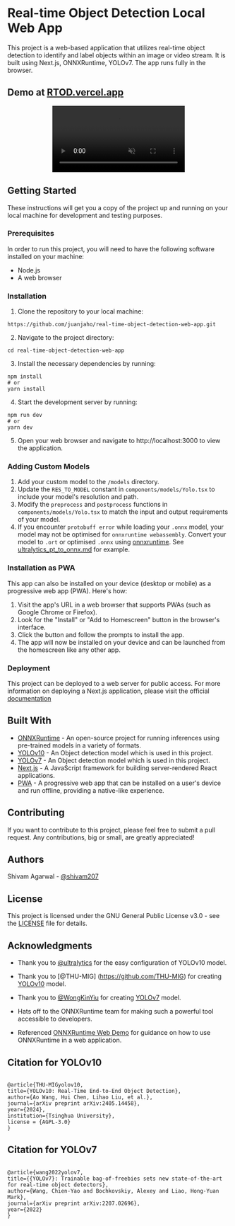 # Real-time Object Detection Local Web App 

This project is a web-based application that utilizes real-time object detection to identify and label objects within an image or video stream. It is built using Next.js, ONNXRuntime, YOLOv7. The app runs fully in the browser.
 
## Demo at [RTOD.vercel.app](https://rtod.vercel.app)

<div align="center" >
  <video autoplay loop muted
  src="https://user-images.githubusercontent.com/44163987/211734752-e354b590-0f55-465a-b783-504ed55d3ed3.mp4" alt="demo.mp4" >
  </video>
</div>

## Getting Started

These instructions will get you a copy of the project up and running on your local machine for development and testing purposes.

### Prerequisites

In order to run this project, you will need to have the following software installed on your machine:

- Node.js
- A web browser

### Installation

1. Clone the repository to your local machine:

```
https://github.com/juanjaho/real-time-object-detection-web-app.git
```

2. Navigate to the project directory:

```
cd real-time-object-detection-web-app
```

3. Install the necessary dependencies by running:

```
npm install
# or
yarn install
```

4. Start the development server by running:

```
npm run dev
# or
yarn dev
```

5. Open your web browser and navigate to http://localhost:3000 to view the application.

### Adding Custom Models

1. Add your custom model to the `/models` directory.
2. Update the `RES_TO_MODEL` constant in `components/models/Yolo.tsx` to include your model's resolution and path.
3. Modify the `preprocess` and `postprocess` functions in `components/models/Yolo.tsx` to match the input and output requirements of your model.
4. If you encounter `protobuff error` while loading your `.onnx` model, your model may not be optimised for `onnxruntime webassembly`. Convert your model to `.ort` or optimised `.onnx` using [onnxruntime](https://onnxruntime.ai/docs/performance/model-optimizations/ort-format-models.html). See [ultralytics_pt_to_onnx.md](./ultralytics_pt_to_onnx.md) for example.

### Installation as PWA

This app can also be installed on your device (desktop or mobile) as a progressive web app (PWA). Here's how:

1. Visit the app's URL in a web browser that supports PWAs (such as Google Chrome or Firefox).
2. Look for the "Install" or "Add to Homescreen" button in the browser's interface.
3. Click the button and follow the prompts to install the app.
4. The app will now be installed on your device and can be launched from the homescreen like any other app.

### Deployment

This project can be deployed to a web server for public access. For more information on deploying a Next.js application, please visit the official [documentation](https://nextjs.org/docs/deployment/)

## Built With

- [ONNXRuntime](https://onnxruntime.ai/) - An open-source project for running inferences using pre-trained models in a variety of formats.
- [YOLOv10](https://github.com/THU-MIG/yolov10) - An Object detection model which is used in this project.
- [YOLOv7](https://github.com/WongKinYiu/yolov7) - An Object detection model which is used in this project.
- [Next.js](https://nextjs.org/) - A JavaScript framework for building server-rendered React applications.
- [PWA](https://developer.mozilla.org/en-US/docs/Web/Progressive_web_apps) - A progressive web app that can be installed on a user's device and run offline, providing a native-like experience.

## Contributing

If you want to contribute to this project, please feel free to submit a pull request. Any contributions, big or small, are greatly appreciated!

## Authors

Shivam Agarwal - [@shivam207](https://github.com/shivam207)

## License

This project is licensed under the GNU General Public License v3.0 - see the [LICENSE](LICENSE.md) file for details.

## Acknowledgments

- Thank you to [@ultralytics](https://github.com/ultralytics) for the easy configuration of YOLOv10 model.

- Thank you to [@THU-MIG] (https://github.com/THU-MIG) for creating [YOLOv10](https://github.com/THU-MIG/yolov10) model.

- Thank you to [@WongKinYiu](https://github.com/WongKinYiu) for creating [YOLOv7](https://github.com/WongKinYiu/yolov7) model.

- Hats off to the ONNXRuntime team for making such a powerful tool accessible to developers.

- Referenced [ONNXRuntime Web Demo](https://github.com/microsoft/onnxruntime-web-demo) for guidance on how to use ONNXRuntime in a web application.

## Citation for YOLOv10

```

@article{THU-MIGyolov10,
title={YOLOv10: Real-Time End-to-End Object Detection},
author={Ao Wang, Hui Chen, Lihao Liu, et al.},
journal={arXiv preprint arXiv:2405.14458},
year={2024},
institution={Tsinghua University},
license = {AGPL-3.0}
}

```

## Citation for YOLOv7

```

@article{wang2022yolov7,
title={{YOLOv7}: Trainable bag-of-freebies sets new state-of-the-art for real-time object detectors},
author={Wang, Chien-Yao and Bochkovskiy, Alexey and Liao, Hong-Yuan Mark},
journal={arXiv preprint arXiv:2207.02696},
year={2022}
}

```
